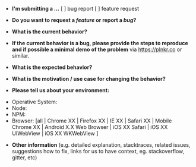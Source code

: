 * **I'm submitting a ...**
[ ] bug report
[ ] feature request

* **Do you want to request a *feature* or report a *bug*?**



* **What is the current behavior?**



* **If the current behavior is a bug, please provide the steps to reproduce and
if possible a minimal demo of the problem** via https://plnkr.co or similar.



* **What is the expected behavior?**



* **What is the motivation / use case for changing the behavior?**



* **Please tell us about your environment:**

- Operative System:
- Node:
- NPM:
- Browser: [all | Chrome XX | Firefox XX | IE XX | Safari XX | Mobile Chrome XX |
Android X.X Web Browser | iOS XX Safari | iOS XX UIWebView | iOS XX WKWebView ]



* **Other information** (e.g. detailed explanation, stacktraces, related issues, suggestions how to fix, links for us to have context, eg. stackoverflow, gitter, etc)
